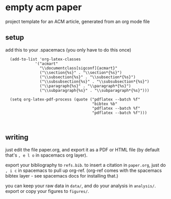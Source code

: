 # empty acm paper

project template for an ACM article, generated from an org mode file

## setup

add this to your .spacemacs
(you only have to do this once)

```elisp
  (add-to-list 'org-latex-classes
             '("acmart"
               "\\documentclass[sigconf]{acmart}"
               ("\\section{%s}" . "\\section*{%s}")
               ("\\subsection{%s}" . "\\subsection*{%s}")
               ("\\subsubsection{%s}" . "\\subsubsection*{%s}")
               ("\\paragraph{%s}" . "\\paragraph*{%s}")
               ("\\subparagraph{%s}" . "\\subparagraph*{%s}")))
               
  (setq org-latex-pdf-process (quote ("pdflatex --batch %f"
                                      "bibtex %b"
                                      "pdflatex --batch %f"
                                      "pdflatex --batch %f")))

               
```

## writing

just edit the file paper.org, and export it as a PDF or HTML file (by default that's `, e l o` in spacemacs org layer).

export your bibliography to `refs.bib`.
to insert a citation in `paper.org`, just do `, i c` in spacemacs to pull up org-ref.
(org-ref comes with the spacemacs bibtex layer - see spacemacs docs for installing that.)

you can keep your raw data in `data/`, and do your analysis in `analysis/`. export or copy your figures to `figures/`.
